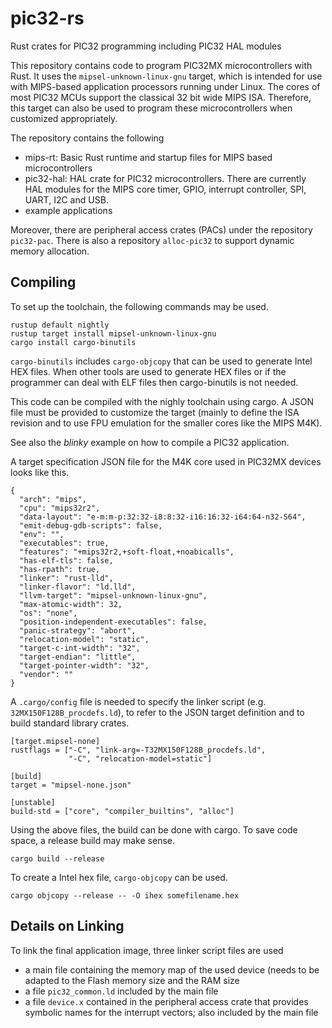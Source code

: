# pic32-rs
Rust crates for PIC32 programming including PIC32 HAL modules

This repository contains code to program PIC32MX microcontrollers with Rust. It
uses the `mipsel-unknown-linux-gnu` target, which is intended for use with
MIPS-based application processors running under Linux. The cores of most PIC32
MCUs support the classical 32 bit wide MIPS ISA. Therefore, this target can also
be used to program these microcontrollers when customized appropriately.

The repository contains the following

* mips-rt: Basic Rust runtime and startup files for MIPS based microcontrollers
* pic32-hal: HAL crate for PIC32 microcontrollers. There are currently HAL modules
for the MIPS core timer, GPIO, interrupt controller, SPI, UART, I2C and USB.
* example applications

Moreover, there are peripheral access crates (PACs) under the repository `pic32-pac`.
There is also a repository `alloc-pic32` to support dynamic memory allocation.

## Compiling

To set up the toolchain, the following commands may be used.

```
rustup default nightly
rustup target install mipsel-unknown-linux-gnu
cargo install cargo-binutils
```

`cargo-binutils` includes `cargo-objcopy` that can be used to generate Intel HEX
files. When other tools are used to generate HEX files or if the programmer can
deal with ELF files then cargo-binutils is not needed.

This code can be compiled with the nighly toolchain using cargo. A JSON file must
be provided to customize the target (mainly to define the ISA revision and to use
FPU emulation for the smaller cores like the MIPS M4K).

See also the _blinky_ example on how to compile a PIC32 application.

A target specification JSON file for the M4K core used in PIC32MX devices looks
like this.

```
{
  "arch": "mips",
  "cpu": "mips32r2",
  "data-layout": "e-m:m-p:32:32-i8:8:32-i16:16:32-i64:64-n32-S64",
  "emit-debug-gdb-scripts": false,
  "env": "",
  "executables": true,
  "features": "+mips32r2,+soft-float,+noabicalls",
  "has-elf-tls": false,
  "has-rpath": true,
  "linker": "rust-lld",
  "linker-flavor": "ld.lld",
  "llvm-target": "mipsel-unknown-linux-gnu",
  "max-atomic-width": 32,
  "os": "none",
  "position-independent-executables": false,
  "panic-strategy": "abort",
  "relocation-model": "static",
  "target-c-int-width": "32",
  "target-endian": "little",
  "target-pointer-width": "32",
  "vendor": ""
}
```

A `.cargo/config` file is needed to specify the linker script (e.g.
`32MX150F128B_procdefs.ld`), to refer to the JSON target definition and to build
standard library crates.

```
[target.mipsel-none]
rustflags = ["-C", "link-arg=-T32MX150F128B_procdefs.ld",
             "-C", "relocation-model=static"]

[build]
target = "mipsel-none.json"

[unstable]
build-std = ["core", "compiler_builtins", "alloc"]
```

Using the above files, the build can be done with cargo. To save code space, a 
release build may make sense.

```
cargo build --release
```

To create a Intel hex file, `cargo-objcopy` can be used.

```
cargo objcopy --release -- -O ihex somefilename.hex
```

## Details on Linking

To link the final application image, three linker script files are used

* a main file containing the memory map of the used device (needs to be adapted
to the Flash memory size and the RAM size
* a file `pic32_common.ld` included by the main file
* a file `device.x` contained in the peripheral access crate that provides
symbolic names for the interrupt vectors; also included by the main file
